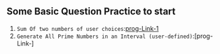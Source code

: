 
## Some Basic Question Practice to start

[Prog-Link-1]: ./blob/main/BasicPractice/1_add2Num.py
[Prog-Link-2]: ./blob/main/BasicPractice/2_GenPrimeNumBt2Num.py

1) `Sum Of two numbers of user choices`:[prog-Link-1]
2) `Generate All Prime Numbers in an Interval (user-defined)`:[prog-Link-]
